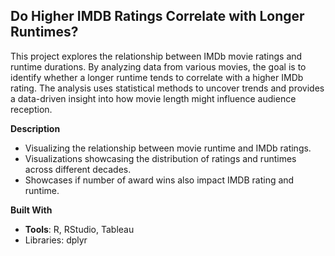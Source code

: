 ## Do Higher IMDB Ratings Correlate with Longer Runtimes?
This project explores the relationship between IMDb movie ratings and runtime durations. By analyzing data from various movies, the goal is to identify whether a longer runtime tends to correlate with a higher IMDb rating. The analysis uses statistical methods to uncover trends and provides a data-driven insight into how movie length might influence audience reception.

**Description**
- Visualizing the relationship between movie runtime and IMDb ratings.
- Visualizations showcasing the distribution of ratings and runtimes across different decades.
- Showcases if number of award wins also impact IMDB rating and runtime.

**Built With**
- **Tools**: R, RStudio, Tableau
- Libraries: dplyr
